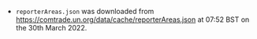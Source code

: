 * `reporterAreas.json` was downloaded from <https://comtrade.un.org/data/cache/reporterAreas.json> at 07:52 BST on the 30th March 2022.
